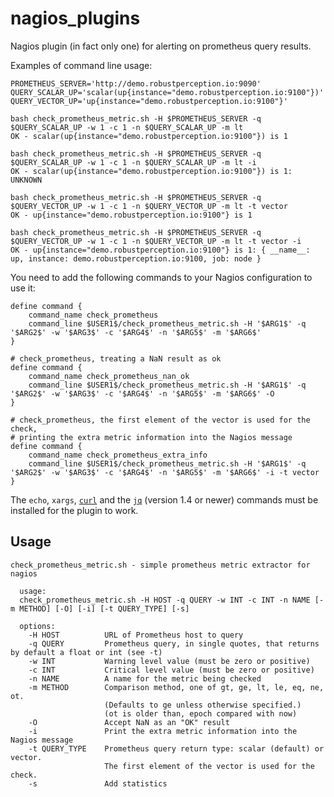 # nagios_plugins

Nagios plugin (in fact only one) for alerting on prometheus query results.

Examples of command line usage:
```
PROMETHEUS_SERVER='http://demo.robustperception.io:9090'
QUERY_SCALAR_UP='scalar(up{instance="demo.robustperception.io:9100"})'
QUERY_VECTOR_UP='up{instance="demo.robustperception.io:9100"}'

bash check_prometheus_metric.sh -H $PROMETHEUS_SERVER -q $QUERY_SCALAR_UP -w 1 -c 1 -n $QUERY_SCALAR_UP -m lt
OK - scalar(up{instance="demo.robustperception.io:9100"}) is 1

bash check_prometheus_metric.sh -H $PROMETHEUS_SERVER -q $QUERY_SCALAR_UP -w 1 -c 1 -n $QUERY_SCALAR_UP -m lt -i
OK - scalar(up{instance="demo.robustperception.io:9100"}) is 1: UNKNOWN

bash check_prometheus_metric.sh -H $PROMETHEUS_SERVER -q $QUERY_VECTOR_UP -w 1 -c 1 -n $QUERY_VECTOR_UP -m lt -t vector
OK - up{instance="demo.robustperception.io:9100"} is 1

bash check_prometheus_metric.sh -H $PROMETHEUS_SERVER -q $QUERY_VECTOR_UP -w 1 -c 1 -n $QUERY_VECTOR_UP -m lt -t vector -i
OK - up{instance="demo.robustperception.io:9100"} is 1: { __name__: up, instance: demo.robustperception.io:9100, job: node }
```

You need to add the following commands to your Nagios configuration to use it:
```
define command {
    command_name check_prometheus
    command_line $USER1$/check_prometheus_metric.sh -H '$ARG1$' -q '$ARG2$' -w '$ARG3$' -c '$ARG4$' -n '$ARG5$' -m '$ARG6$'
}

# check_prometheus, treating a NaN result as ok
define command {
    command_name check_prometheus_nan_ok
    command_line $USER1$/check_prometheus_metric.sh -H '$ARG1$' -q '$ARG2$' -w '$ARG3$' -c '$ARG4$' -n '$ARG5$' -m '$ARG6$' -O
}

# check_prometheus, the first element of the vector is used for the check,
# printing the extra metric information into the Nagios message
define command {
    command_name check_prometheus_extra_info
    command_line $USER1$/check_prometheus_metric.sh -H '$ARG1$' -q '$ARG2$' -w '$ARG3$' -c '$ARG4$' -n '$ARG5$' -m '$ARG6$' -i -t vector
}
```

The `echo`, `xargs`, [`curl`](https://curl.haxx.se/) and the
[`jq`](https://stedolan.github.io/jq/) (version 1.4 or newer) commands must be installed for the plugin
to work.

## Usage

    check_prometheus_metric.sh - simple prometheus metric extractor for nagios
  
      usage:
      check_prometheus_metric.sh -H HOST -q QUERY -w INT -c INT -n NAME [-m METHOD] [-O] [-i] [-t QUERY_TYPE] [-s]
    
      options:
        -H HOST          URL of Prometheus host to query
        -q QUERY         Prometheus query, in single quotes, that returns by default a float or int (see -t)
        -w INT           Warning level value (must be zero or positive)
        -c INT           Critical level value (must be zero or positive)
        -n NAME          A name for the metric being checked
        -m METHOD        Comparison method, one of gt, ge, lt, le, eq, ne, ot.
                         (Defaults to ge unless otherwise specified.)
                         (ot is older than, epoch compared with now)
        -O               Accept NaN as an "OK" result 
        -i               Print the extra metric information into the Nagios message
        -t QUERY_TYPE    Prometheus query return type: scalar (default) or vector.
                         The first element of the vector is used for the check.
        -s               Add statistics
